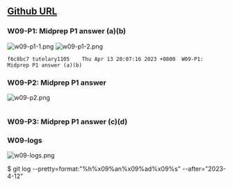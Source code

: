 ## [Github URL](https://github.com/tutelary1105/1112-1N-js-demo-211411011)

### W09-P1: Midprep P1 answer (a)(b)

![w09-p1-1.png](https://izfkkkxjvqncdvyzzpkv.supabase.co/storage/v1/object/public/demo-11/md_1N_img/w09-p1-1.png)
![w09-p1-2.png](https://izfkkkxjvqncdvyzzpkv.supabase.co/storage/v1/object/public/demo-11/md_1N_img/w09-p1-2.png)

```
f6c8bc7 tutelary1105    Thu Apr 13 20:07:16 2023 +0800  W09-P1: Midprep P1 answer (a)(b)
```

### W09-P2: Midprep P1 answer

![w09-p2.png](https://izfkkkxjvqncdvyzzpkv.supabase.co/storage/v1/object/public/demo-11/md_1N_img/w09-p2.png)

```

```

### W09-P3: Midprep P1 answer (c)(d)

### W09-logs

![w09-logs.png](https://izfkkkxjvqncdvyzzpkv.supabase.co/storage/v1/object/public/demo-11/md_1N_img/w09-logs.png)

$ git log --pretty=format:"%h%x09%an%x09%ad%x09%s" --after="2023-4-12"
